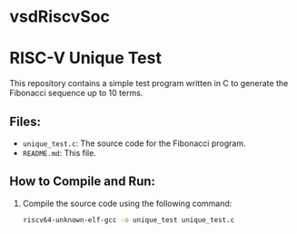 # vsdRiscvSoc

# RISC-V Unique Test

This repository contains a simple test program written in C to generate the Fibonacci sequence up to 10 terms.

## Files:
- `unique_test.c`: The source code for the Fibonacci program.
- `README.md`: This file.

## How to Compile and Run:
1. Compile the source code using the following command:
   ```bash
   riscv64-unknown-elf-gcc -o unique_test unique_test.c

